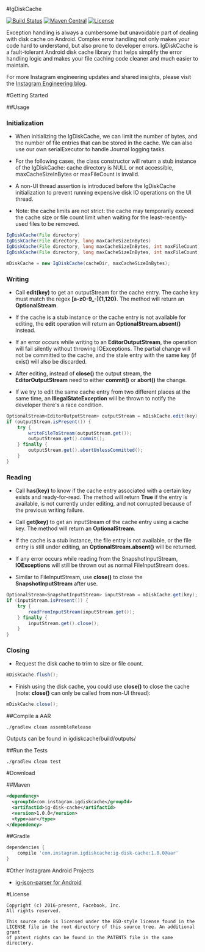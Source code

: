 #IgDiskCache

[![Build Status][build-status-svg]][build-status-link]
[![Maven Central][maven-svg]][maven-link]
[![License][license-svg]][license-link]


Exception handling is always a cumbersome but unavoidable part of dealing with disk cache on Android. Complex error handling not only makes your code hard to understand, but also prone to developer errors. IgDiskCache is a fault-tolerant Android disk cache library that helps simplify the error handling logic and makes your file caching code cleaner and much easier to maintain.

For more Instagram engineering updates and shared insights, please visit the [Instagram Engineering blog][eng-blog].

#Getting Started


##Usage

### Initialization 

- When initializing the IgDiskCache, we can limit the number of bytes, and the number of file entries that can be stored in the cache. We can also use our own serialExecutor to handle Journal logging tasks. 

- For the following cases, the class constructor will return a stub instance of the IgDiskCache: cache directory is NULL or not accessible, maxCacheSizeInBytes or maxFileCount is invalid.  

- A non-UI thread assertion is introduced before the IgDiskCache initialization to prevent running expensive disk IO operations on the UI thread. 

- Note: the cache limits are not strict: the cache may temporarily exceed the cache size or file count limit when waiting for the least-recently-used files to be removed.

``` java
IgDiskCache(File directory) 
IgDiskCache(File directory, long maxCacheSizeInBytes)
IgDiskCache(File directory, long maxCacheSizeInBytes, int maxFileCount)
IgDiskCache(File directory, long maxCacheSizeInBytes, int maxFileCount, Executor serialExecutor)

mDiskCache = new IgDiskCache(cacheDir, maxCacheSizeInBytes);
```

### Writing 

- Call **edit(key)** to get an outputStream for the cache entry. The cache key must match the regex **[a-z0-9_-]{1,120}**. The method will return an **OptionalStream<EditorOutputStream>**.

- If the cache is a stub instance or the cache entry is not available for editing, the **edit** operation will return an **OptionalStream.absent()** instead. 

- If an error occurs while writing to an **EditorOutputStream**, the operation will fail silently without throwing IOExceptions. The partial change will not be committed to the cache, and the stale entry with the same key (if exist) will also be discarded.

- After editing, instead of **close()** the output stream, the **EditorOutputStream** need to either **commit()** or **abort()** the change. 

- If we try to edit the same cache entry from two different places at the same time, an **IllegalStateException** will be thrown to notify the developer there's a race condition.

``` java
OptionalStream<EditorOutputStream> outputStream = mDiskCache.edit(key);
if (outputStream.isPresent()) {
	try {
		writeFileToStream(outputStream.get());
		outputStream.get().commit();
	} finally {
		outputStream.get().abortUnlessCommitted();
	}
}
```

### Reading

- Call **has(key)** to know if the cache entry associated with a certain key exists and ready-for-read. The method will return **True** if the entry is available, is not currently under editing, and not corrupted because of the previous writing failure. 

- Call **get(key)** to get an inputStream of the cache entry using a cache key. The method will return an **OptionalStream<SnapshotInputStream>**.

- If the cache is a stub instance, the file entry is not available, or the file entry is still under editing, an **OptionalStream.absent()** will be returned. 

- If any error occurs while reading from the SnapshotInputStream, **IOExceptions** will still be thrown out as normal FileInputStream does. 

- Similar to FileInputStream, use **close()** to close the **SnapshotInputStream** after use.

``` java
OptionalStream<SnapshotInputStream> inputStream = mDiskCache.get(key);
if (inputStream.isPresent()) {
	try {
		readFromInputStream(inputStream.get());
	} finally {
		inputStream.get().close();
	}
}
```

### Closing
- Request the disk cache to trim to size or file count.

``` java
mDiskCache.flush();
```

- Finish using the disk cache, you could use **close()** to close the cache (note: **close()** can only be called from non-UI thread):

``` java
mDiskCache.close();
```

##Compile a AAR

``` 
./gradlew clean assembleRelease
```
Outputs can be found in igdiskcache/build/outputs/

##Run the Tests
```
./gradlew clean test
```

#Download

##Maven

``` xml
<dependency>
  <groupId>com.instagram.igdiskcache</groupId>
  <artifactId>ig-disk-cache</artifactId>
  <version>1.0.0</version>
  <type>aar</type>
</dependency>
```

##Gradle

``` groovy
dependencies {
    compile 'com.instagram.igdiskcache:ig-disk-cache:1.0.0@aar'
}
```

#Other Instagram Android Projects
- [ig-json-parser for Android][ig-json-parser-link]


#License

```	
Copyright (c) 2016-present, Facebook, Inc.
All rights reserved.

This source code is licensed under the BSD-style license found in the
LICENSE file in the root directory of this source tree. An additional grant
of patent rights can be found in the PATENTS file in the same directory.
```
	 
 [eng-blog]: http://engineering.instagram.com/
 
 [build-status-svg]: https://travis-ci.org/Instagram/ig-disk-cache.svg
 [build-status-link]: https://travis-ci.org/Instagram/ig-disk-cache
 [maven-svg]: https://maven-badges.herokuapp.com/maven-central/com.instagram.igdiskcache/ig-disk-cache/badge.svg?style=flat
 [maven-link]: https://maven-badges.herokuapp.com/maven-central/com.instagram.igdiskcache/ig-disk-cache
 
 [ig-json-parser-link]: https://github.com/Instagram/ig-json-parser
 
 [license-svg]: https://img.shields.io/badge/license-BSD-lightgrey.svg
 [license-link]: https://github.com/Instagram/ig-disk-cache/blob/master/LICENSE
